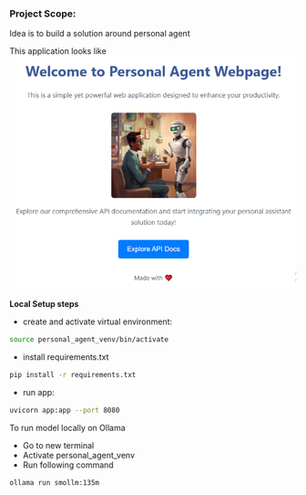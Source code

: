 
### Project Scope: 
Idea is to build a solution around personal agent

This application looks like
![alt text](images/image.png)


**Local Setup steps**
- create and activate virtual environment: 
```bash
source personal_agent_venv/bin/activate
```
- install requirements.txt
```bash
pip install -r requirements.txt
```
- run app:
```bash
uvicorn app:app --port 8080
```

To run model locally on Ollama
- Go to new terminal
- Activate personal_agent_venv
- Run following command
```
ollama run smollm:135m
```

